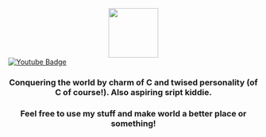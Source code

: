 <div id="header" align="center">
  <img src="https://img-9gag-fun.9cache.com/photo/aeAOEV5_460s.jpg" width="100"/>
</div>

<div id="badges">
  <a href="https://www.youtube.com/channel/UCh1grW57wBTkP6vlFwSULiQ">
    <img src="https://img.shields.io/badge/YouTube-red?style=for-the-badge&logo=youtube&logoColor=white" alt="Youtube Badge"/>
  </a>
</div>

<div id="header" align="center">
<h3>Conquering the world by charm of C and twised personality (of C of course!). Also aspiring sript kiddie.</h3>
<h3>Feel free to use my stuff and make world a better place or something!</h3>
</div>

<!---
NiceMan1337/NiceMan1337 is a ✨ special ✨ repository because its `README.md` (this file) appears on your GitHub profile.
You can click the Preview link to take a look at your changes.
--->
